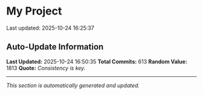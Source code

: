 # My Project


Last updated: 2025-10-24 16:25:37












































































































































































































































































































































































































































































































































































































































































































































































































































































































































































































































## Auto-Update Information

**Last Updated:** 2025-10-24 16:50:35
**Total Commits:** 613
**Random Value:** 1813
**Quote:** _Consistency is key._

---
_This section is automatically generated and updated._